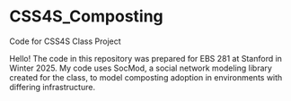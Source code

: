 # CSS4S_Composting
Code for CSS4S Class Project

Hello! The code in this repository was prepared for EBS 281 at Stanford in Winter 2025. My code uses SocMod, a social network modeling library created for the class, to model composting adoption in environments with differing infrastructure.
